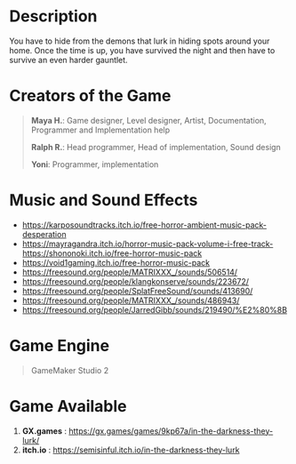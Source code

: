 # Description

You have to hide from the demons that lurk in hiding spots around your home. Once the time is up, you have survived the night and then have to survive an even harder gauntlet.
​
# Creators of the Game

>**Maya H.**: Game designer, Level designer, Artist, Documentation, Programmer and Implementation help
>
> **Ralph R.**: Head programmer, Head of implementation, Sound design
>
> **Yoni**: Programmer, implementation

# Music and Sound Effects

- https://karposoundtracks.itch.io/free-horror-ambient-music-pack-desperation
- https://mayragandra.itch.io/horror-music-pack-volume-i-free-track- ​https://shononoki.itch.io/free-horror-music-pack
- ​https://void1gaming.itch.io/free-horror-music-pack
- https://freesound.org/people/MATRIXXX_/sounds/506514/
- https://freesound.org/people/klangkonserve/sounds/223672/
- https://freesound.org/people/SplatFreeSound/sounds/413690/
- https://freesound.org/people/MATRIXXX_/sounds/486943/
- https://freesound.org/people/JarredGibb/sounds/219490/%E2%80%8B

# Game Engine
> GameMaker Studio 2

# Game Available
1. **GX.games** : https://gx.games/games/9kp67a/in-the-darkness-they-lurk/
2. **itch.io** : https://semisinful.itch.io/in-the-darkness-they-lurk
